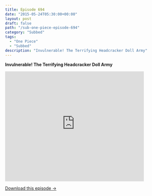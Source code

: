 ```yaml
---
title: Episode 694
date: "2015-05-24T05:30:00+00:00"
layout: post
draft: false
path: "/sub-one-piece-episode-694"
category: "Subbed"
tags:
  - "One Piece"
  - "Subbed"
description: "Invulnerable! The Terrifying Headcracker Doll Army"
---
```


**Invulnerable! The Terrifying Headcracker Doll Army**

<iframe width="640" height="360" src="https://www.rapidvideo.com/e/G6FRPGF8HG" frameborder="0" marginwidth=0 marginheight=0 scrolling=no allowfullscreen style="max-width:90%;"></iframe>

<a href="http://ouo.io/qs/eCodkFEQ?s=https://www.rapidvideo.com/d/G6FRPGF8HG" class="styled_a">Download this episode →</a>

